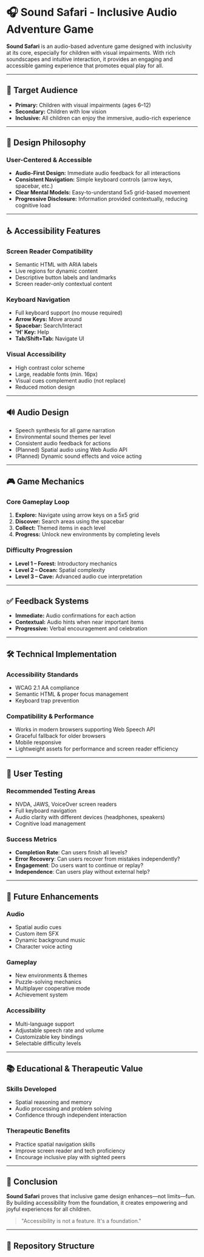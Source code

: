 # 🎧 Sound Safari - Inclusive Audio Adventure Game

**Sound Safari** is an audio-based adventure game designed with inclusivity at its core, especially for children with visual impairments. With rich soundscapes and intuitive interaction, it provides an engaging and accessible gaming experience that promotes equal play for all.

---

## 🧒 Target Audience

- **Primary:** Children with visual impairments (ages 6–12)  
- **Secondary:** Children with low vision  
- **Inclusive:** All children can enjoy the immersive, audio-rich experience  

---

## 🎯 Design Philosophy

### User-Centered & Accessible
- **Audio-First Design:** Immediate audio feedback for all interactions  
- **Consistent Navigation:** Simple keyboard controls (arrow keys, spacebar, etc.)  
- **Clear Mental Models:** Easy-to-understand 5x5 grid-based movement  
- **Progressive Disclosure:** Information provided contextually, reducing cognitive load  

---

## ♿ Accessibility Features

### Screen Reader Compatibility
- Semantic HTML with ARIA labels  
- Live regions for dynamic content  
- Descriptive button labels and landmarks  
- Screen reader-only contextual content  

### Keyboard Navigation
- Full keyboard support (no mouse required)  
- **Arrow Keys:** Move around  
- **Spacebar:** Search/Interact  
- **'H' Key:** Help  
- **Tab/Shift+Tab:** Navigate UI  

### Visual Accessibility
- High contrast color scheme  
- Large, readable fonts (min. 16px)  
- Visual cues complement audio (not replace)  
- Reduced motion design  

---

## 🔊 Audio Design

- Speech synthesis for all game narration  
- Environmental sound themes per level  
- Consistent audio feedback for actions  
- (Planned) Spatial audio using Web Audio API  
- (Planned) Dynamic sound effects and voice acting  

---

## 🎮 Game Mechanics

### Core Gameplay Loop
1. **Explore:** Navigate using arrow keys on a 5x5 grid  
2. **Discover:** Search areas using the spacebar  
3. **Collect:** Themed items in each level  
4. **Progress:** Unlock new environments by completing levels  

### Difficulty Progression
- **Level 1 – Forest:** Introductory mechanics  
- **Level 2 – Ocean:** Spatial complexity  
- **Level 3 – Cave:** Advanced audio cue interpretation  

---

## ✅ Feedback Systems

- **Immediate:** Audio confirmations for each action  
- **Contextual:** Audio hints when near important items  
- **Progressive:** Verbal encouragement and celebration  

---

## 🛠️ Technical Implementation

### Accessibility Standards
- WCAG 2.1 AA compliance  
- Semantic HTML & proper focus management  
- Keyboard trap prevention  

### Compatibility & Performance
- Works in modern browsers supporting Web Speech API  
- Graceful fallback for older browsers  
- Mobile responsive  
- Lightweight assets for performance and screen reader efficiency  

---

## 🧪 User Testing

### Recommended Testing Areas
- NVDA, JAWS, VoiceOver screen readers  
- Full keyboard navigation  
- Audio clarity with different devices (headphones, speakers)  
- Cognitive load management  

### Success Metrics
- **Completion Rate**: Can users finish all levels?  
- **Error Recovery**: Can users recover from mistakes independently?  
- **Engagement**: Do users want to continue or replay?  
- **Independence**: Can users play without external help?  

---

## 🌱 Future Enhancements

### Audio
- Spatial audio cues  
- Custom item SFX  
- Dynamic background music  
- Character voice acting  

### Gameplay
- New environments & themes  
- Puzzle-solving mechanics  
- Multiplayer cooperative mode  
- Achievement system  

### Accessibility
- Multi-language support  
- Adjustable speech rate and volume  
- Customizable key bindings  
- Selectable difficulty levels  

---

## 📚 Educational & Therapeutic Value

### Skills Developed
- Spatial reasoning and memory  
- Audio processing and problem solving  
- Confidence through independent interaction  

### Therapeutic Benefits
- Practice spatial navigation skills  
- Improve screen reader and tech proficiency  
- Encourage inclusive play with sighted peers  

---

## 🧩 Conclusion

**Sound Safari** proves that inclusive game design enhances—not limits—fun. By building accessibility from the foundation, it creates empowering and joyful experiences for all children.

> "Accessibility is not a feature. It's a foundation."

---

## 📂 Repository Structure

